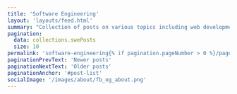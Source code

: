 ```yaml
---
title: 'Software Engineering'
layout: 'layouts/feed.html'
summary: "Collection of posts on various topics including web development, functional programming, tooling, and so on."
pagination:
  data: collections.swePosts
  size: 10
permalink: 'software-engineering{% if pagination.pageNumber > 0 %}/page/{{ pagination.pageNumber }}{% endif %}/index.html'
paginationPrevText: 'Newer posts'
paginationNextText: 'Older posts'
paginationAnchor: '#post-list'
socialImage: '/images/about/fb_og_about.png'
---
```

